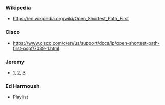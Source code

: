### Wikipedia
- https://en.wikipedia.org/wiki/Open_Shortest_Path_First

### Cisco
- https://www.cisco.com/c/en/us/support/docs/ip/open-shortest-path-first-ospf/7039-1.html

### Jeremy
- [1](https://www.youtube.com/watch?v=pvuaoJ9YzoI), [2](https://www.youtube.com/watch?v=VtzfTA21ht0), [3](https://www.youtube.com/watch?v=3ew26ujkiDI)

### Ed Harmoush
- [Playlist](https://www.youtube.com/playlist?list=PLIFyRwBY_4bSkwy0-im5ERL-_CeBxEdx3)
